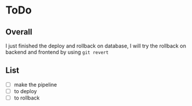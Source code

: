 # ToDo

## Overall

I just finished the deploy and rollback on database, I will try the rollback
on backend and frontend by using `git revert`

## List

- [ ] make the pipeline
- [ ] to deploy
- [ ] to rollback
